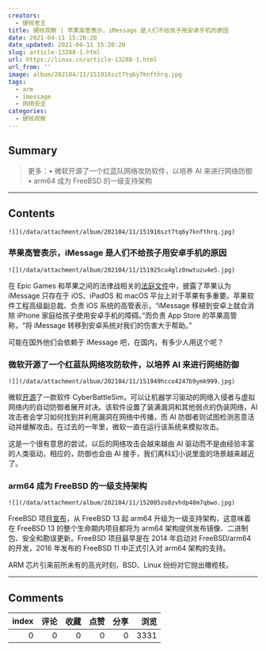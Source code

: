 ```yaml
---
creators:
  - 硬核老王
title: 硬核观察 | 苹果高管表示，iMessage 是人们不给孩子用安卓手机的原因
date: 2021-04-11 15:20:20
date_updated: 2021-04-11 15:20:20
slug: article-13288-1.html
url: https://linux.cn/article-13288-1.html
url_from: ''
image: album/202104/11/151916szt7tq6y7knfthrq.jpg
tags:
  - arm
  - imessage
  - 网络安全
categories:
  - 硬核观察
---
```


## Summary

> 更多：• 微软开源了一个红蓝队网络攻防软件，以培养 AI 来进行网络防御 • arm64 成为 FreeBSD 的一级支持架构

***

<!-- more -->

## Contents

`![](/data/attachment/album/202104/11/151916szt7tq6y7knfthrq.jpg)`

### 苹果高管表示，iMessage 是人们不给孩子用安卓手机的原因

`![](/data/attachment/album/202104/11/151925cu4glz0nwtuzu4e5.jpg)`

在 Epic Games 和苹果之间的法律战相关的[法庭文件](https://www.courtlistener.com/recap/gov.uscourts.cand.364265/gov.uscourts.cand.364265.407.0.pdf)中，披露了苹果认为 iMessage 只存在于 iOS、iPadOS 和 macOS 平台上对于苹果有多重要。苹果软件工程高级副总裁、负责 iOS 系统的高管表示，“iMessage 移植到安卓上就会消除 iPhone 家庭给孩子使用安卓手机的障碍。”而负责 App Store 的苹果高管称，“将 iMessage 转移到安卓系统对我们的伤害大于帮助。”

可能在国外他们会依赖于 iMessage 吧，在国内，有多少人用这个呢？

### 微软开源了一个红蓝队网络攻防软件，以培养 AI 来进行网络防御

`![](/data/attachment/album/202104/11/151949hcco4247b9ymk999.jpg)`

微软[开源](https://github.com/microsoft/CyberBattleSim)了一款软件 CyberBattleSim，可以让机器学习驱动的网络入侵者与虚拟网络内的自动防御者展开对决。该软件设置了装满漏洞和其他弱点的伪装网络，AI 攻击者会学习如何找到并利用漏洞在网络中传播，而 AI 防御者则试图检测恶意活动并缓解攻击。在过去的一年里，微软一直在运行该系统来模拟攻击。

这是一个很有意思的尝试，以后的网络攻击会越来越由 AI 驱动而不是由经验丰富的人类驱动，相应的，防御也会由 AI 接手，我们离科幻小说里面的场景越来越近了。

### arm64 成为 FreeBSD 的一级支持架构

`![](/data/attachment/album/202104/11/152005zo8zvhdp48m7qbwo.jpg)`

FreeBSD 项目[宣布](https://lists.freebsd.org/pipermail/freebsd-announce/2021-April/002030.html)，从 FreeBSD 13 起 arm64 升级为一级支持架构，这意味着在 FreeBSD 13 的整个生命期内项目都将为 arm64 架构提供发布镜像、二进制包、安全和勘误更新。FreeBSD 项目最早是在 2014 年启动对 FreeBSD/arm64 的开发，2016 年发布的 FreeBSD 11 中正式引入对 arm64 架构的支持。

ARM 芯片引来前所未有的高光时刻，BSD、Linux 纷纷对它抛出橄榄枝。

***

## Comments


|   index |   评论 |   收藏 |   点赞 |   分享 |   浏览 |
|--------:|-------:|-------:|-------:|-------:|-------:|
|       0 |      0 |      0 |      0 |      0 |   3331 |

